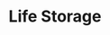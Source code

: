 ---
title: "Life Storage"
url: /niagara-falls/life-storage-fashion-outlets-boulevard/
shop: Mieten
---